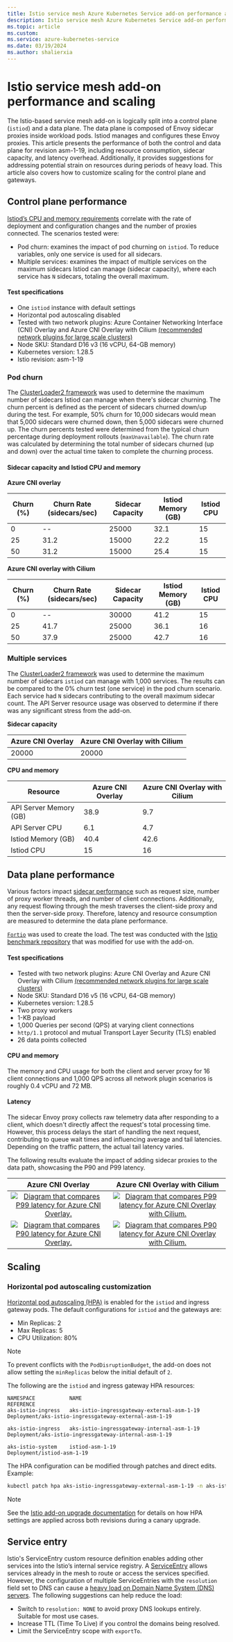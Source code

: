 ```yaml
---
title: Istio service mesh Azure Kubernetes Service add-on performance and scaling
description: Istio service mesh Azure Kubernetes Service add-on performance and scaling
ms.topic: article
ms.custom:
ms.service: azure-kubernetes-service
ms.date: 03/19/2024
ms.author: shalierxia
---
```


# Istio service mesh add-on performance and scaling
The Istio-based service mesh add-on is logically split into a control plane (`istiod`) and a data plane. The data plane is composed of Envoy sidecar proxies inside workload pods. Istiod manages and configures these Envoy proxies. This article presents the performance of both the control and data plane for revision asm-1-19, including resource consumption, sidecar capacity, and latency overhead. Additionally, it provides suggestions for addressing potential strain on resources during periods of heavy load. This article also covers how to customize scaling for the control plane and gateways. 

## Control plane performance
[Istiod’s CPU and memory requirements][control-plane-performance] correlate with the rate of deployment and configuration changes and the number of proxies connected. The scenarios tested were:

- Pod churn: examines the impact of pod churning on `istiod`. To reduce variables, only one service is used for all sidecars. 
- Multiple services: examines the impact of multiple services on the maximum sidecars Istiod can manage (sidecar capacity), where each service has `N` sidecars, totaling the overall maximum.

#### Test specifications
- One `istiod` instance with default settings
- Horizontal pod autoscaling disabled
- Tested with two network plugins: Azure Container Networking Interface (CNI) Overlay and Azure CNI Overlay with Cilium [ (recommended network plugins for large scale clusters) ](/azure/aks/azure-cni-overlay?tabs=kubectl#choosing-a-network-model-to-use)
- Node SKU: Standard D16 v3 (16 vCPU, 64-GB memory)
- Kubernetes version: 1.28.5
- Istio revision: asm-1-19

### Pod churn
The [ClusterLoader2 framework][clusterloader2] was used to determine the maximum number of sidecars Istiod can manage when there's sidecar churning. The churn percent is defined as the percent of sidecars churned down/up during the test. For example, 50% churn for 10,000 sidecars would mean that 5,000 sidecars were churned down, then 5,000 sidecars were churned up. The churn percents tested were determined from the typical churn percentage during deployment rollouts (`maxUnavailable`). The churn rate was calculated by determining the total number of sidecars churned (up and down) over the actual time taken to complete the churning process.

#### Sidecar capacity and Istiod CPU and memory

**Azure CNI overlay**

|   Churn (%) | Churn Rate (sidecars/sec)   |   Sidecar Capacity |   Istiod Memory (GB) |   Istiod CPU |
|-------------|-----------------------------|--------------------|----------------------|--------------|
|           0 | --                          |              25000 |                 32.1 |           15 |
|          25 | 31.2                        |              15000 |                 22.2 |           15 |
|          50 | 31.2                        |              15000 |                 25.4 |           15 |


**Azure CNI overlay with Cilium**

|   Churn (%) | Churn Rate (sidecars/sec)   |   Sidecar Capacity |   Istiod Memory (GB) |   Istiod CPU |
|-------------|-----------------------------|--------------------|----------------------|--------------|
|           0 |--                           |              30000 |                 41.2 |           15 |
|          25 | 41.7                        |              25000 |                 36.1 |           16 |
|          50 | 37.9                        |              25000 |                 42.7 |           16 |


### Multiple services
The [ClusterLoader2 framework][clusterloader2] was used to determine the maximum number of sidecars `istiod` can manage with 1,000 services. The results can be compared to the 0% churn test (one service) in the pod churn scenario. Each service had `N` sidecars contributing to the overall maximum sidecar count. The API Server resource usage was observed to determine if there was any significant stress from the add-on.

**Sidecar capacity**

|   Azure CNI Overlay |   Azure CNI Overlay with Cilium |
|---------------------|---------------------------------|
|               20000 |                           20000 |

**CPU and memory**

| Resource               | Azure CNI Overlay  |   Azure CNI Overlay with Cilium |
|------------------------|--------------------|---------------------------------|
| API Server Memory (GB) |        38.9        |               9.7               |
| API Server CPU         |         6.1        |               4.7               |
| Istiod Memory (GB)     |        40.4        |              42.6               |
| Istiod CPU             |         15         |                16               |


## Data plane performance
Various factors impact [sidecar performance][data-plane-performance] such as request size, number of proxy worker threads, and number of client connections. Additionally, any request flowing through the mesh traverses the client-side proxy and then the server-side proxy. Therefore, latency and resource consumption are measured to determine the data plane performance.

[`Fortio`][fortio] was used to create the load. The test was conducted with the [Istio benchmark repository][istio-benchmark] that was modified for use with the add-on.

#### Test specifications
- Tested with two network plugins: Azure CNI Overlay and Azure CNI Overlay with Cilium [ (recommended network plugins for large scale clusters) ](/azure/aks/azure-cni-overlay?tabs=kubectl#choosing-a-network-model-to-use)
- Node SKU: Standard D16 v5 (16 vCPU, 64-GB memory)
- Kubernetes version: 1.28.5
- Two proxy workers
- 1-KB payload
- 1,000 Queries per second (QPS) at varying client connections
- `http/1.1` protocol and mutual Transport Layer Security (TLS) enabled
- 26 data points collected

#### CPU and memory
The memory and CPU usage for both the client and server proxy for 16 client connections and 1,000 QPS across all network plugin scenarios is roughly 0.4 vCPU and 72 MB. 

#### Latency
The sidecar Envoy proxy collects raw telemetry data after responding to a client, which doesn't directly affect the request's total processing time. However, this process delays the start of handling the next request, contributing to queue wait times and influencing average and tail latencies. Depending on the traffic pattern, the actual tail latency varies. 

The following results evaluate the impact of adding sidecar proxies to the data path, showcasing the P90 and P99 latency.

| Azure CNI Overlay |Azure CNI Overlay with Cilium |
|:-------------------------:|:-------------------------:|
[ ![Diagram that compares P99 latency for Azure CNI Overlay.](./media/aks-istio-addon/latency-box-plot/overlay-azure-p99.png) ](./media/aks-istio-addon/latency-box-plot/overlay-azure-p99.png#lightbox) |  [ ![Diagram that compares P99 latency for Azure CNI Overlay with Cilium.](./media/aks-istio-addon/latency-box-plot/overlay-cilium-p99.png) ](./media/aks-istio-addon/latency-box-plot/overlay-cilium-p99.png#lightbox)
[ ![Diagram that compares P90 latency for Azure CNI Overlay.](./media/aks-istio-addon/latency-box-plot/overlay-azure-p90.png) ](./media/aks-istio-addon/latency-box-plot/overlay-azure-p90.png#lightbox)  |  [ ![Diagram that compares P90 latency for Azure CNI Overlay with Cilium.](./media/aks-istio-addon/latency-box-plot/overlay-cilium-p90.png) ](./media/aks-istio-addon/latency-box-plot/overlay-cilium-p90.png#lightbox)

## Scaling 

### Horizontal pod autoscaling customization

[Horizontal pod autoscaling (HPA)][hpa] is enabled for the `istiod` and ingress gateway pods. The default configurations for `istiod` and the gateways are:
- Min Replicas: 2
- Max Replicas: 5
- CPU Utilization: 80%

> [!NOTE]
> To prevent conflicts with the `PodDisruptionBudget`, the add-on does not allow setting the `minReplicas` below the initial default of `2`.

The following are the `istiod` and ingress gateway HPA resources:
```console
NAMESPACE           NAME                                         REFERENCE
aks-istio-ingress   aks-istio-ingressgateway-external-asm-1-19   Deployment/aks-istio-ingressgateway-external-asm-1-19

aks-istio-ingress   aks-istio-ingressgateway-internal-asm-1-19   Deployment/aks-istio-ingressgateway-internal-asm-1-19

aks-istio-system    istiod-asm-1-19                              Deployment/istiod-asm-1-19
```

The HPA configuration can be modified through patches and direct edits. Example:

```bash
kubectl patch hpa aks-istio-ingressgateway-external-asm-1-19 -n aks-istio-ingress --type merge --patch '{"spec": {"minReplicas": 3, "maxReplicas": 6}}'
```

> [!NOTE]
> See the [Istio add-on upgrade documentation][istio-upgrade-hpa] for details on how HPA settings are applied across both revisions during a canary upgrade.

## Service entry
Istio's ServiceEntry custom resource definition enables adding other services into the Istio’s internal service registry. A [ServiceEntry][serviceentry] allows services already in the mesh to route or access the services specified. However, the configuration of multiple ServiceEntries with the `resolution` field set to DNS can cause a [heavy load on Domain Name System (DNS) servers][understanding-dns]. The following suggestions can help reduce the load:

- Switch to `resolution: NONE` to avoid proxy DNS lookups entirely. Suitable for most use cases.
- Increase TTL (Time To Live) if you control the domains being resolved.
- Limit the ServiceEntry scope with `exportTo`.

[control-plane-performance]: https://istio.io/latest/docs/ops/deployment/performance-and-scalability/#control-plane-performance
[data-plane-performance]: https://istio.io/latest/docs/ops/deployment/performance-and-scalability/#data-plane-performance
[clusterloader2]: https://github.com/kubernetes/perf-tests/tree/master/clusterloader2#clusterloader
[fortio]: https://fortio.org/
[istio-benchmark]: https://github.com/istio/tools/tree/master/perf/benchmark#istio-performance-benchmarking
[serviceentry]: https://istio.io/latest/docs/reference/config/networking/service-entry/
[understanding-dns]: https://preliminary.istio.io/latest/docs/ops/configuration/traffic-management/dns/#proxy-dns-resolution
[hpa]: https://kubernetes.io/docs/tasks/run-application/horizontal-pod-autoscale/
[istio-upgrade-hpa]: ./istio-upgrade.md#minor-revision-upgrades-with-horizontal-pod-autoscaling-customizations
